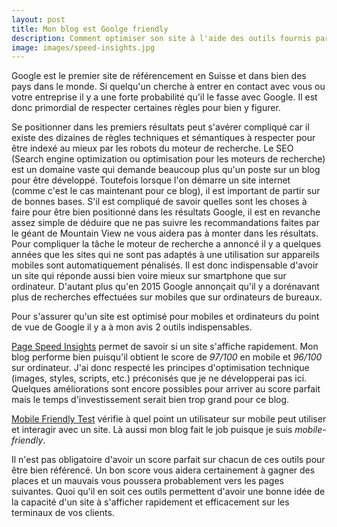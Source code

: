 ```yaml
---
layout: post
title: Mon blog est Goolge friendly
description: Comment optimiser son site à l'aide des outils fournis par Google
image: images/speed-insights.jpg
---
```

Google est le premier site de référencement en Suisse et dans bien des pays dans le monde. Si quelqu'un cherche à entrer en contact avec vous ou votre entreprise il y a une forte probabilité qu'il le fasse avec Google. Il est donc primordial de respecter certaines règles pour bien y figurer.

Se positionner dans les premiers résultats peut s'avérer compliqué car il existe des dizaines de règles techniques et sémantiques à respecter pour être indexé au mieux par les robots du moteur de recherche. Le SEO (Search engine optimization ou optimisation pour les moteurs de recherche) est un domaine vaste qui demande beaucoup plus qu'un poste sur un blog pour être développé. Toutefois lorsque l'on démarre un site internet (comme c'est le cas maintenant pour ce blog), il est important de partir sur de bonnes bases. S'il est compliqué de savoir quelles sont les choses à faire pour être bien positionné dans les résultats Google, il est en revanche assez simple de déduire que ne pas suivre les recommandations faites par le géant de Mountain View ne vous aidera pas à monter dans les résultats. Pour compliquer la tâche le moteur de recherche a annoncé il y a quelques années que les sites qui ne sont pas adaptés à une utilisation sur appareils mobiles sont automatiquement pénalisés. Il est donc indispensable d'avoir un site qui réponde aussi bien voire mieux sur smartphone que sur ordinateur. D'autant plus qu'en 2015 Google annonçait qu'il y a dorénavant plus de recherches effectuées sur mobiles que sur ordinateurs de bureaux.

Pour s'assurer qu'un site est optimisé pour mobiles et ordinateurs du point de vue de Google il y a à mon avis 2 outils indispensables. 

[Page Speed Insights](https://developers.google.com/speed/pagespeed/insights/) permet de savoir si un site s'affiche rapidement. Mon blog performe bien puisqu'il obtient le score de *97/100* en mobile et *96/100* sur ordinateur. J'ai donc respecté les principes d'optimisation technique (images, styles, scripts, etc.) préconisés que je ne développerai pas ici. Quelques améliorations sont encore possibles pour arriver au score parfait mais le temps d'investissement serait bien trop grand pour ce blog.

[Mobile Friendly Test](https://search.google.com/search-console/mobile-friendly) vérifie à quel point un utilisateur sur mobile peut utiliser et interagir avec un site. Là aussi mon blog fait le job puisque je suis *mobile-friendly*.

Il n'est pas obligatoire d'avoir un score parfait sur chacun de ces outils pour être bien référencé. Un bon score vous aidera certainement à gagner des places et un mauvais vous poussera probablement vers les pages suivantes. Quoi qu'il en soit ces outils permettent d'avoir une bonne idée de la capacité d'un site à s'afficher rapidement et efficacement sur les terminaux de vos clients.